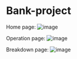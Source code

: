 # Bank-project

Home page:
![image](https://user-images.githubusercontent.com/110329847/203036909-ef833e48-b6e6-48f5-b99c-165e3e789302.png)


Operation page:
![image](https://user-images.githubusercontent.com/110329847/203037129-330e19c5-b360-40f0-a468-7bbd85fa23cf.png)

Breakdown page:
![image](https://user-images.githubusercontent.com/110329847/203037251-9f50dd47-f8cd-41a6-8e92-ea771fe91053.png)
